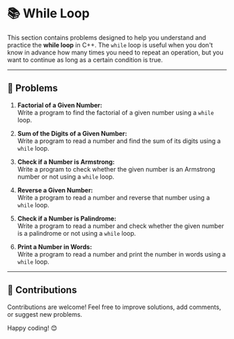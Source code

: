# 📚 While Loop

This section contains problems designed to help you understand and practice the **while loop** in C++. The `while` loop is useful when you don't know in advance how many times you need to repeat an operation, but you want to continue as long as a certain condition is true.

---

## 🚀 Problems

1. **Factorial of a Given Number:**  
   Write a program to find the factorial of a given number using a `while` loop.

2. **Sum of the Digits of a Given Number:**  
   Write a program to read a number and find the sum of its digits using a `while` loop.

3. **Check if a Number is Armstrong:**  
   Write a program to check whether the given number is an Armstrong number or not using a `while` loop.

4. **Reverse a Given Number:**  
   Write a program to read a number and reverse that number using a `while` loop.

5. **Check if a Number is Palindrome:**  
   Write a program to read a number and check whether the given number is a palindrome or not using a `while` loop.

6. **Print a Number in Words:**  
   Write a program to read a number and print the number in words using a `while` loop.

---

## 🤝 Contributions

Contributions are welcome! Feel free to improve solutions, add comments, or suggest new problems.

Happy coding! 😊
